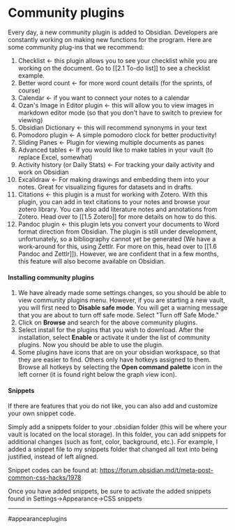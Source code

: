 # Community plugins
Every day, a new community plugin is added to Obsidian. Developers are constantly working on making new functions for the program. Here are some community plug-ins that we recommend:

1. Checklist <- this plugin allows you to see your checklist while you are working on the document. Go to [[2.1 To-do list]] to see a checklist example.
2. Better word count <- for more word count details (for the sprints, of course)
3. Calendar <- if you want to connect your notes to a calendar
4. Ozan's Image in Editor plugin <- this will allow you to view images in markdown editor mode (so that you don't have to switch to preview for viewing)
5. Obsidian Dictionary <- this will recommend synonyms in your text
6. Pomodoro plugin <- A simple pomodoro clock for better productivity!
7. Sliding Panes <- Plugin for viewing multiple documents as panes
8. Advanced tables <- If you would like to make tables in your vault (to replace Excel, somewhat)
9. Activity history (or Daily Stats) <- For tracking your daily activity and work on Obsidian
10. Excalidraw <- For making drawings and embedding them into your notes. Great for visualizing figures for datasets and in drafts.
11. Citations <- this plugin is a must for working with Zotero. With this plugin, you can add in text citations to your notes and browse your zotero library. You can also add literature notes and annotations from Zotero. Head over to [[1.5 Zotero]] for more details on how to do this.
12. Pandoc plugin <- this plugin lets you convert your documents to Word format direction from Obsidian. The plugin is still under development, unfortunately, so a bibliography cannot yet be generated (We have a work-around for this, using Zettlr. For more on this, head over to [[1.6 Pandoc and Zettlr]]). However, we are confident that in a few months, this feature will also become available on Obsidian.


#### Installing community plugins
1. We have already made some settings changes, so you should be able to view community plugins menu. However, if you are starting a new vault, you will first need to **Disable safe mode**. You will get a warning message that you are about to turn off safe mode. Select "Turn off Safe Mode."
2. Click on **Browse** and search for the above community plugins.
3. Select install for the plugins that you wish to download. After the installation, select **Enable** or activate it under the list of community plugins. Now you should be able to use the plugin.
4. Some plugins have icons that are on your obsidian workspace, so that they are easier to find. Others only have hotkeys assigned to them. Browse all hotkeys by selecting the **Open command palette** icon in the left corner (it is found right below the graph view icon).

#### Snippets
If there are features that you do not like, you can also add and customize your own snippet code.

Simply add a snippets folder to your .obsidian folder (this will be where your vault is located on the local storage). In this folder, you can add snippets for additional changes (such as font, color, background, etc.). For example, I added a snippet file to my snippets folder that changed all text into being justified, instead of left aligned.

Snippet codes can be found at: https://forum.obsidian.md/t/meta-post-common-css-hacks/1978

Once you have added snippets, be sure to activate the added snippets found in Settings->Appearance->CSS snippets


---
#appearanceplugins